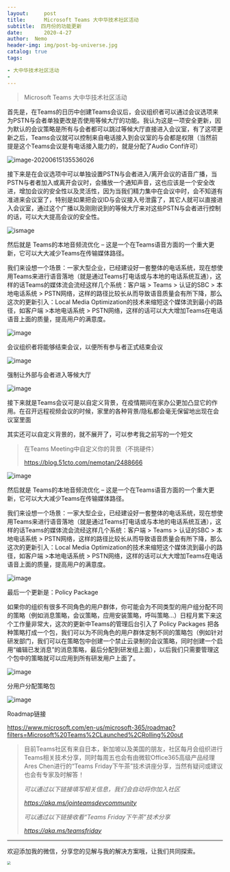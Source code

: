 ```yaml
---
layout:     post
title:      Microsoft Teams 大中华技术社区活动
subtitle:  四月份的功能更新
date:       2020-4-27
author:  Nemo
header-img: img/post-bg-universe.jpg
catalog: true
tags:

- 大中华技术社区活动
- 
---
```


> Microsoft Teams 大中华技术社区活动

首先是，在Teams的日历中创建Teams会议后，会议组织者可以通过会议选项来为PSTN与会者单独更改是否使用等候大厅的功能。我认为这是一项安全更新，因为默认的会议策略是所有与会者都可以跳过等候大厅直接进入会议室，有了这项更新之后，Teams会议就可以控制来自电话接入到会议室的与会都是权限（当然前提是这个Teams会议是有电话接入能力的，就是分配了Audio Conf许可）

![image-20200615135536026](https://cdn.jsdelivr.net/gh/tangx007/tangx007.github.io/img/image-20200615135536026.png)

接下来是在会议选项中可以单独设置PSTN与会者进入/离开会议的语音广播，当  PSTN与者者加入或离开会议时，会播放一个通知声音，这也应该是一个安全改进，增加会议的安全性以及灵活性，因为当我们精力集中在会议中时，会不知道有准进来会议室了，特别是如果把会议ID与会议接入号泄露了，其它人就可以直接进入会议室，通过这个广播以及刚刚说到的等候大厅来对这些PSTN与会者进行控制的话，可以大大提高会议的安全性。

![ismage](https://cdn.jsdelivr.net/gh/tangx007/tangx007.github.io/img/com1111)

然后就是 Teams的本地音频流优化 – 这是一个在Teams语音方面的一个重大更新，它可以大大减少Teams在传输媒体路径。

我们来设想一个场景：一家大型企业，已经建设好一套整体的电话系统，现在想使用Teams来进行语音落地（就是通过Teams打电话或与本地的电话系统互通），这样的话Teams的媒体流会流经这样几个系统：客户端 > Teams > 认证的SBC > 本地电话系统 >  PSTN网络，这样的路径比较长从而导致语音质量会有所下降，那么这次的更新引入：Local Media  Optimization的技术来缩短这个媒体流到最小的路径，如客户端 >本地电话系统 >  PSTN网络，这样的话可以大大增加Teams在电话语音上面的质量，提高用户的满意度。

![image](https://cdn.jsdelivr.net/gh/tangx007/tangx007.github.io/img/com222)

会议组织者将能够结束会议，以便所有参与者正式结束会议

![image](https://cdn.jsdelivr.net/gh/tangx007/tangx007.github.io/img/com333)

强制让外部与会者进入等候大厅

![image](https://cdn.jsdelivr.net/gh/tangx007/tangx007.github.io/img/com444)

接下来就是Teams会议可是以自定义背景，在疫情期间在家办公更加凸显它的作用。在召开远程视频会议的时候，家里的各种背景/隐私都会毫无保留地出现在会议室里面

其实还可以自定义背景的，就不展开了，可以参考我之前写的一个短文

> 在Teams Meeting中自定义你的背景（不挑硬件）
>
> https://blog.51cto.com/nemotan/2488666

![image](https://cdn.jsdelivr.net/gh/tangx007/tangx007.github.io/img/com555)

然后就是 Teams的本地音频流优化 – 这是一个在Teams语音方面的一个重大更新，它可以大大减少Teams在传输媒体路径。

我们来设想一个场景：一家大型企业，已经建设好一套整体的电话系统，现在想使用Teams来进行语音落地（就是通过Teams打电话或与本地的电话系统互通），这样的话Teams的媒体流会流经这样几个系统：客户端 > Teams > 认证的SBC > 本地电话系统 >  PSTN网络，这样的路径比较长从而导致语音质量会有所下降，那么这次的更新引入：Local Media  Optimization的技术来缩短这个媒体流到最小的路径，如客户端 >本地电话系统 >  PSTN网络，这样的话可以大大增加Teams在电话语音上面的质量，提高用户的满意度。

![image](https://cdn.jsdelivr.net/gh/tangx007/tangx007.github.io/img/com666)

最后一个更新是：Policy Package 

如果你的组织有很多不同角色的用户群体，你可能会为不同类型的用户组分配不同的策略（例如消息策略，会议策略，应用安装策略，呼叫策略…）日程月累下来这个工作量非常大，这次的更新中Teams的管理后台引入了 Policy Packages  把各种策略打成一个包，我们可以为不同角色的用户群体定制不同的策略包（例如针对研发部门，我们可以在策略包中创建一个禁止云录制的会议策略，同时创建一个启用“编辑已发消息”的消息策略，最后分配到研发组上面），以后我们只需要管理这个包中的策略就可以应用到所有研发用户上面了。

![image](https://cdn.jsdelivr.net/gh/tangx007/tangx007.github.io/img/com777)

分用户分配策略包

![image](https://cdn.jsdelivr.net/gh/tangx007/tangx007.github.io/img/com888)

Roadmap链接

https://www.microsoft.com/en-us/microsoft-365/roadmap?filters=Microsoft%20Teams%2CLaunched%2CRolling%20out

> 目前Teams社区有来自日本，新加坡以及美国的朋友，社区每月会组织进行Teams相关技术分享，同时每周五也会有由微软Office365高级产品经理Ares Chen进行的“Teams Friday下午茶”技术讲座分享，当然有疑问或建议也会有专家及时解答！
>
> *可以通过以下链接填写相关信息，我们会自动将你加入社区*
>
> *https://aka.ms/jointeamsdevcommunity*
>
> *可以通过以下链接收看“Teams Friday下午茶”技术分享*
>
> *https://aka.ms/teamsfriday*



------

欢迎添加我的微信，分享您的见解与我的解决方案哦，让我们共同探索。

<img src="https://cdn.jsdelivr.net/gh/tangx007/tangx007.github.io/img/nemo-qrcode.jpg" style="zoom:50%;" />
